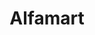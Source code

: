 ---
title: "Alfamart"
url: /trece-martires/alfamart-trece-martires-indang-road-2/
shop: convenience
---
